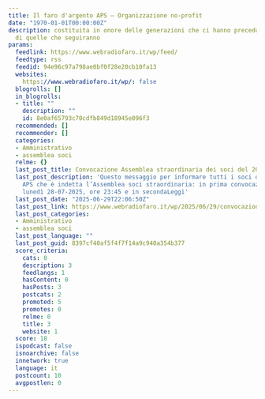 ```yaml
---
title: Il faro d'argento APS – Organizzazione no-profit
date: "1970-01-01T00:00:00Z"
description: costituita in onore delle generazioni che ci hanno preceduto e nel rispetto
  di quelle che seguiranno
params:
  feedlink: https://www.webradiofaro.it/wp/feed/
  feedtype: rss
  feedid: 94e96c97a798ae0bf0f28e20cb10fa13
  websites:
    https://www.webradiofaro.it/wp/: false
  blogrolls: []
  in_blogrolls:
  - title: ""
    description: ""
    id: 8e0af65793c70cdfb849d18945e096f3
  recommended: []
  recommender: []
  categories:
  - Amministrativo
  - assemblea soci
  relme: {}
  last_post_title: Convocazione Assemblea straordinaria dei soci del 2025
  last_post_description: 'Questo messaggio per informare tutti i soci de IL FARO D’ARGENTO
    APS che è indetta l’Assemblea soci straordinaria: in prima convocazione in data
    lunedì 28-07-2025, ore 23:45 e in secondaLeggi'
  last_post_date: "2025-06-29T22:06:50Z"
  last_post_link: https://www.webradiofaro.it/wp/2025/06/29/convocazione-assemblea-straordinaria-dei-soci-del-2025/
  last_post_categories:
  - Amministrativo
  - assemblea soci
  last_post_language: ""
  last_post_guid: 8397cf40af5f4f7f14a9c940a354b377
  score_criteria:
    cats: 0
    description: 3
    feedlangs: 1
    hasContent: 0
    hasPosts: 3
    postcats: 2
    promoted: 5
    promotes: 0
    relme: 0
    title: 3
    website: 1
  score: 18
  ispodcast: false
  isnoarchive: false
  innetwork: true
  language: it
  postcount: 10
  avgpostlen: 0
---
```

